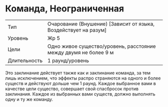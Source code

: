 
# Команда, Неограниченная

| | |
|---|---|
|Тип|Очарование (Внушение) [Зависит от языка, Воздействует на разум]|
|Уровень| Жр 5|
|Цели| Одно живое существо/уровень, расстояние между двумя не более 9 м|
|Длительность| 1 раунд/уровень|

Это заклинание действует также как и заклинание команда, за тем лишь исключением, что эффекты распро страняются на одного и более существ и действуют дольше чем 1 раунд. Каждое выбранное вами в качестве цели существо, совершает свой спасбросок против заклинания. Каждое из выбранных вами существ, должно выполнять одну и ту же команду.